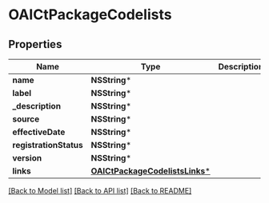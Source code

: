 # OAICtPackageCodelists

## Properties
Name | Type | Description | Notes
------------ | ------------- | ------------- | -------------
**name** | **NSString*** |  | [optional] 
**label** | **NSString*** |  | [optional] 
**_description** | **NSString*** |  | [optional] 
**source** | **NSString*** |  | [optional] 
**effectiveDate** | **NSString*** |  | [optional] 
**registrationStatus** | **NSString*** |  | [optional] 
**version** | **NSString*** |  | [optional] 
**links** | [**OAICtPackageCodelistsLinks***](OAICtPackageCodelistsLinks.md) |  | [optional] 

[[Back to Model list]](../README.md#documentation-for-models) [[Back to API list]](../README.md#documentation-for-api-endpoints) [[Back to README]](../README.md)


